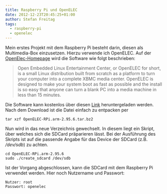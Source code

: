 ```yaml
---
title: Raspberry Pi und OpenELEC
date: 2012-12-23T20:45:25+01:00
author: Stefan Freitag
tags: 
  - raspberry-pi
  - openelec
---
```


Mein erstes Projekt mit dem Raspberry Pi besteht darin, diesen als
Multimedia-Box einzusetzen. Hierzu verwende ich OpenELEC. Auf der
[OpenElec-Homepage](http://openelec.tv/) wird die Software wie folgt
beschrieben:

> Open Embedded Linux Entertainment Center, or OpenELEC for short, is a small
> Linux distribution built from scratch as a platform to turn your computer
> into a complete XBMC media center. OpenELEC is designed to make your system
> boot as fast as possible and the install is so easy that anyone can turn a
> blank PC into a media machine in less than 15 minutes.

Die Software kann kostenlos über diesen [Link](http://openelec.tv/get-openelec)
heruntergeladen werden. Nach dem Download ist die Datei einfach zu entpacken per

```shell
tar xzf OpenELEC-RPi.arm-2.95.6.tar.bz2
```

Nun wird in das neue Verzeichnis gewechselt. In diesem liegt ein Skript, über
welches sich die SDCard präparieren lässt. Bei der Ausführung des Skripts ist
auf die passende Angabe für das Device der SDCard (z.B. _/dev/sdb_) zu
achten.

```shell
cd OpenELEC-RPi.arm-2.95.6
sudo ./create_sdcard /dev/sdb
```

Ist der Vorgang abgeschlossen, kann die SDCard mit dem Raspberry Pi verwendet
werden. Hier noch Nutzername und Passwort:

```shell
Nutzer: root
Passwort: openelec
```

